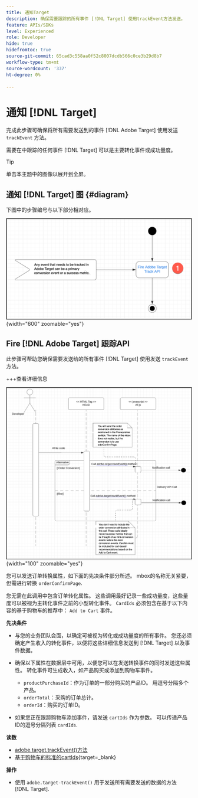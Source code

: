 ```yaml
---
title: 通知Target
description: 确保需要跟踪的所有事件 [!DNL Target] 使用trackEvent方法发送。
feature: APIs/SDKs
level: Experienced
role: Developer
hide: true
hidefromtoc: true
source-git-commit: 65cad3c558aa0f52c8007dcdb566c0ce3b29d8b7
workflow-type: tm+mt
source-wordcount: '337'
ht-degree: 0%

---
```


# 通知 [!DNL Target]

完成此步骤可确保将所有需要发送到的事件 [!DNL Adobe Target] 使用发送 `trackEvent` 方法。

需要在中跟踪的任何事件 [!DNL Target] 可以是主要转化事件或成功量度。

>[!TIP]
>
>单击本主题中的图像以展开到全屏。

## 通知 [!DNL Target] 图 {#diagram}

下图中的步骤编号与以下部分相对应。

![通知Target](/help/dev/patterns/assets/diagram-notify-target.png){width="600" zoomable="yes"}

## Fire [!DNL Adobe Target] 跟踪API

此步骤可帮助您确保需要发送给的所有事件 [!DNL Target] 使用发送 `trackEvent` 方法。

+++查看详细信息

![Fire Adobe Target跟踪API图](/help/dev/patterns/assets/fire-adobe-target-track-api-diagram.png){width="100" zoomable="yes"}

您可以发送订单转换属性，如下面的先决条件部分所述。 mbox的名称无关紧要，但需进行转换 `orderConfirmPage`.

您无需在此调用中包含订单转化属性。 这些调用最好记录一些成功量度，这些量度可以被视为主转化事件之前的小型转化事件。 `CardIds` 必须包含在基于以下内容的基于购物车的推荐中： `Add to Cart` 事件。

**先决条件**

* 与您的业务团队会面，以确定可被视为转化或成功量度的所有事件。 您还必须确定产生收入的转化事件，以便将这些详细信息发送到 [!DNL Target] 以及事件数据。
* 确保以下属性在数据层中可用，以便您可以在发送转换事件的同时发送这些属性。 转化事件可生成收入，如产品购买或添加到购物车事件。

   * `productPurchaseId`：作为订单的一部分购买的产品ID。 用逗号分隔多个产品。
   * `orderTotal`：采购的订单总计。
   * `orderId`：购买的订单ID。

* 如果您正在跟踪购物车添加事件，请发送 `cartIds` 作为参数。 可以传递产品ID的逗号分隔列表 `cardIds`.

**读数**

* [adobe.target.trackEvent()方法](/help/dev/implement/client-side/atjs/atjs-functions/adobe-target-trackevent.md)
* [基于购物车的标准的cartIds](https://experienceleague.adobe.com/docs/target/using/recommendations/criteria/base-the-recommendation-on-a-recommendation-key.html?lang=en#cart-based){target=_blank}

**操作**

* 使用 `adobe.target-trackEvent()` 用于发送所有需要发送的数据的方法 [!DNL Target].







